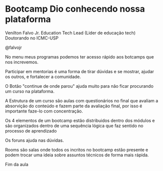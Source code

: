# Bootcamp Dio conhecendo nossa plataforma

Venilton Falvo Jr. Education Tech Lead (Lider de educação tech)  
Doutorando no ICMC-USP  

@falvojr

No menu meus programas podemos ter acesso rápido aos botcamps que nos increvemos.

Participar em mentorias é uma forma de tirar dúvidas e se mostrar, ajudar os outros, e fortalecer a comunidade.

O Botão "continue de onde parou" ajuda muito para não ficar procurando um curso na plataforma.

A Estrutura de um curso são aulas com questionários no final que avaliam a absorvição do conteúdo e fazem parte da avaliação final, por isso é importante faze-lo com concentração.

Os 4 elementos de um bootcamp estão distribuidos dentro dos módulos e são organizados dentro de uma sequência lógica que faz sentido no processo de aprendizado

Os foruns ajuda nas dúvidas.

Rooms são salas onde todos os incritos no bootcamp estão presente e podem trocar uma ideia sobre assuntos técnicos de forma mais rápida.

Fim da aula
